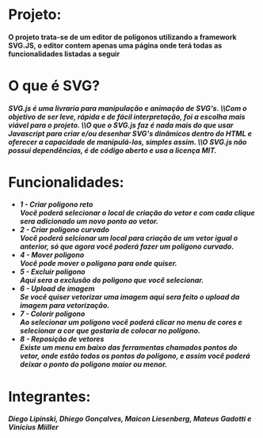 <h1>Projeto:</h1> 
<h4> O projeto trata-se de um editor de polígonos utilizando a framework SVG.JS, o editor contem apenas uma página onde terá todas as funcionalidades listadas a seguir</h4>
<h1>O que é SVG?</h1>
<h5>SVG.js é uma livraria para manipulação e animação de SVG's.
\\Com o objetivo de ser leve, rápida e de fácil interpretação, foi a escolha mais viável para o projeto.
\\O que o SVG.js faz é nada mais do que usar Javascript para criar e/ou desenhar SVG's dinâmicos dentro do HTML e oferecer a capacidade de manipulá-los, simples assim.
\\O SVG.js não possui dependências, é de código aberto e usa a licença MIT.</h5>
<h1>Funcionalidades:</h1>
<h5>
<ul>
<li>1 - Criar poligono reto</li>
Você poderá selecionar o local de criação do vetor e com cada clique sera adicionado um novo ponto ao vetor.
<li>2 - Criar poligono curvado</li>
Você poderá selcionar um local para criação de um vetor igual o anterior, só que agora você poderá fazer um polígono curvado.
<li>4 - Mover poligono</li>
Você pode mover o polígono para onde quiser.
<li>5 - Excluir poligono</li>
Aqui sera a exclusão do poligono que você selecionar.
<li>6 - Upload de imagem</li>
Se você quiser vetorizar uma imagem aqui sera feito o upload da imagem para vetorização.
<li>7 - Colorir poligono</li>
Ao selecionar um polígono você poderá clicar no menu de cores e selecionar a cor que gostaria de colocar no polígono.
<li>8 - Reposição de vetores</li>
Existe um menu em baixo das ferramentas chamados pontos do vetor, onde estão todos os pontos do polígono, e assim você poderá deixar o ponto do poligono maior ou menor.
</ul>
</h5>
<h1>Integrantes:</h1>
<h5>Diego Lipinski, Dhiego Gonçalves, Maicon Liesenberg, Mateus Gadotti e Vinícius Miiller</h5>

